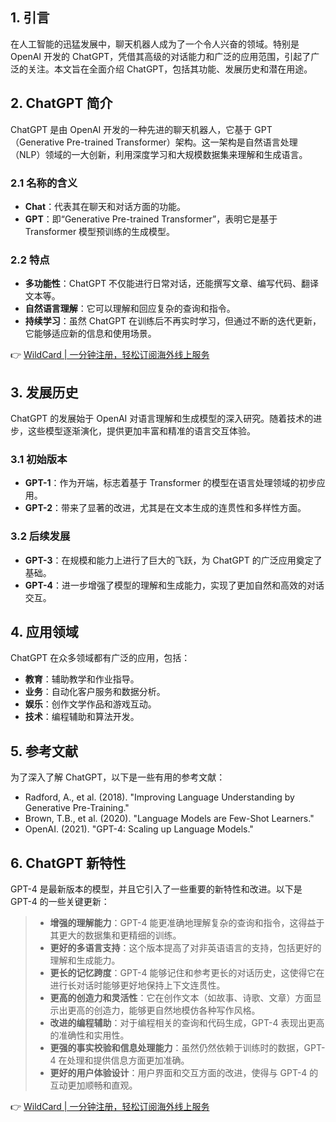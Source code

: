 ## 1. 引言

在人工智能的迅猛发展中，聊天机器人成为了一个令人兴奋的领域。特别是 OpenAI 开发的 ChatGPT，凭借其高级的对话能力和广泛的应用范围，引起了广泛的关注。本文旨在全面介绍 ChatGPT，包括其功能、发展历史和潜在用途。

## 2. ChatGPT 简介

ChatGPT 是由 OpenAI 开发的一种先进的聊天机器人，它基于 GPT（Generative Pre-trained Transformer）架构。这一架构是自然语言处理（NLP）领域的一大创新，利用深度学习和大规模数据集来理解和生成语言。

### 2.1 名称的含义

- **Chat**：代表其在聊天和对话方面的功能。
- **GPT**：即“Generative Pre-trained Transformer”，表明它是基于 Transformer 模型预训练的生成模型。

### 2.2 特点

- **多功能性**：ChatGPT 不仅能进行日常对话，还能撰写文章、编写代码、翻译文本等。
- **自然语言理解**：它可以理解和回应复杂的查询和指令。
- **持续学习**：虽然 ChatGPT 在训练后不再实时学习，但通过不断的迭代更新，它能够适应新的信息和使用场景。

👉 [WildCard | 一分钟注册，轻松订阅海外线上服务](https://bit.ly/bewildcard)

## 3. 发展历史

ChatGPT 的发展始于 OpenAI 对语言理解和生成模型的深入研究。随着技术的进步，这些模型逐渐演化，提供更加丰富和精准的语言交互体验。

### 3.1 初始版本

- **GPT-1**：作为开端，标志着基于 Transformer 的模型在语言处理领域的初步应用。
- **GPT-2**：带来了显著的改进，尤其是在文本生成的连贯性和多样性方面。

### 3.2 后续发展

- **GPT-3**：在规模和能力上进行了巨大的飞跃，为 ChatGPT 的广泛应用奠定了基础。
- **GPT-4**：进一步增强了模型的理解和生成能力，实现了更加自然和高效的对话交互。

## 4. 应用领域

ChatGPT 在众多领域都有广泛的应用，包括：

- **教育**：辅助教学和作业指导。
- **业务**：自动化客户服务和数据分析。
- **娱乐**：创作文学作品和游戏互动。
- **技术**：编程辅助和算法开发。

## 5. 参考文献

为了深入了解 ChatGPT，以下是一些有用的参考文献：

- Radford, A., et al. (2018). "Improving Language Understanding by Generative Pre-Training."
- Brown, T.B., et al. (2020). "Language Models are Few-Shot Learners."
- OpenAI. (2021). "GPT-4: Scaling up Language Models."

## 6. ChatGPT 新特性

GPT-4 是最新版本的模型，并且它引入了一些重要的新特性和改进。以下是 GPT-4 的一些关键更新：

> - **增强的理解能力**：GPT-4 能更准确地理解复杂的查询和指令，这得益于其更大的数据集和更精细的训练。
> - **更好的多语言支持**：这个版本提高了对非英语语言的支持，包括更好的理解和生成能力。
> - **更长的记忆跨度**：GPT-4 能够记住和参考更长的对话历史，这使得它在进行长对话时能够更好地保持上下文连贯性。
> - **更高的创造力和灵活性**：它在创作文本（如故事、诗歌、文章）方面显示出更高的创造力，能够更自然地模仿各种写作风格。
> - **改进的编程辅助**：对于编程相关的查询和代码生成，GPT-4 表现出更高的准确性和实用性。
> - **更强的事实校验和信息处理能力**：虽然仍然依赖于训练时的数据，GPT-4 在处理和提供信息方面更加准确。
> - **更好的用户体验设计**：用户界面和交互方面的改进，使得与 GPT-4 的互动更加顺畅和直观。

👉 [WildCard | 一分钟注册，轻松订阅海外线上服务](https://bit.ly/bewildcard)